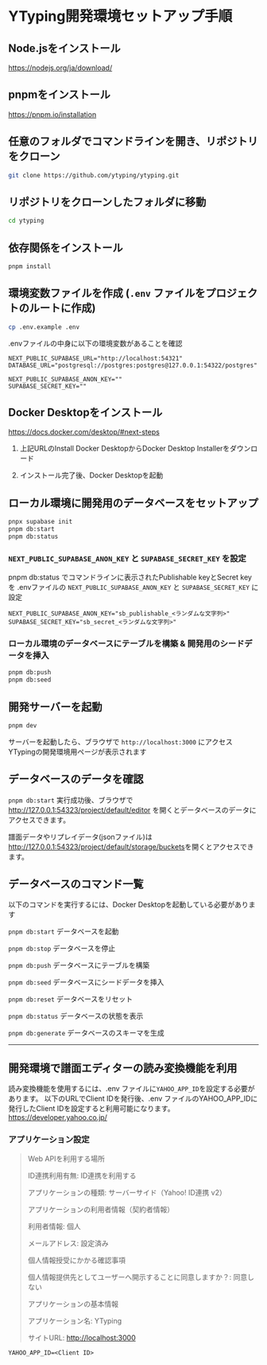 # YTyping開発環境セットアップ手順

## Node.jsをインストール

<https://nodejs.org/ja/download/>

## pnpmをインストール

<https://pnpm.io/installation>

## 任意のフォルダでコマンドラインを開き、リポジトリをクローン

```bash
git clone https://github.com/ytyping/ytyping.git
```

## リポジトリをクローンしたフォルダに移動

```bash
cd ytyping
```

## 依存関係をインストール

```bash
pnpm install
```

## 環境変数ファイルを作成 (`.env` ファイルをプロジェクトのルートに作成)

```bash
cp .env.example .env
```

.envファイルの中身に以下の環境変数があることを確認

```code
NEXT_PUBLIC_SUPABASE_URL="http://localhost:54321"
DATABASE_URL="postgresql://postgres:postgres@127.0.0.1:54322/postgres"

NEXT_PUBLIC_SUPABASE_ANON_KEY=""
SUPABASE_SECRET_KEY=""
```

## Docker Desktopをインストール

<https://docs.docker.com/desktop/#next-steps>

1. 上記URLのInstall Docker DesktopからDocker Desktop Installerをダウンロード

2. インストール完了後、Docker Desktopを起動

## ローカル環境に開発用のデータベースをセットアップ

```bash
pnpx supabase init
pnpm db:start
pnpm db:status
```

### `NEXT_PUBLIC_SUPABASE_ANON_KEY` と `SUPABASE_SECRET_KEY` を設定

pnpm db:status でコマンドラインに表示されたPublishable keyとSecret keyを .envファイルの `NEXT_PUBLIC_SUPABASE_ANON_KEY` と `SUPABASE_SECRET_KEY` に設定

```code
NEXT_PUBLIC_SUPABASE_ANON_KEY="sb_publishable_<ランダムな文字列>"
SUPABASE_SECRET_KEY="sb_secret_<ランダムな文字列>"
```

### ローカル環境のデータベースにテーブルを構築 & 開発用のシードデータを挿入

```bash
pnpm db:push
pnpm db:seed
```

## 開発サーバーを起動

```bash
pnpm dev
```

サーバーを起動したら、ブラウザで `http://localhost:3000` にアクセス
YTypingの開発環境用ページが表示されます

## データベースのデータを確認

`pnpm db:start` 実行成功後、ブラウザで<http://127.0.0.1:54323/project/default/editor> を開くとデータベースのデータにアクセスできます。

譜面データやリプレイデータ(jsonファイル)は<http://127.0.0.1:54323/project/default/storage/buckets>を開くとアクセスできます。

## データベースのコマンド一覧

以下のコマンドを実行するには、Docker Desktopを起動している必要があります

`pnpm db:start`
データベースを起動

`pnpm db:stop`
データベースを停止

`pnpm db:push`
データベースにテーブルを構築

`pnpm db:seed`
データベースにシードデータを挿入

`pnpm db:reset`
データベースをリセット

`pnpm db:status`
データベースの状態を表示

`pnpm db:generate`
データベースのスキーマを生成

------------------------------------------------------------------------------------------------------------------

## 開発環境で譜面エディターの読み変換機能を利用

読み変換機能を使用するには、.env ファイルに`YAHOO_APP_ID`を設定する必要があります。
以下のURLでClient IDを発行後、.env ファイルのYAHOO_APP_IDに発行したClient IDを設定すると利用可能になります。
<https://developer.yahoo.co.jp/>

### アプリケーション設定

> Web APIを利用する場所
>
> ID連携利用有無: ID連携を利用する
>
> アプリケーションの種類: サーバーサイド（Yahoo! ID連携 v2）
>
> アプリケーションの利用者情報（契約者情報）
>
> 利用者情報: 個人
>
> メールアドレス: 設定済み
>
> 個人情報授受にかかる確認事項
>
> 個人情報提供先としてユーザーへ開示することに同意しますか？: 同意しない
>
> アプリケーションの基本情報
>
> アプリケーション名: YTyping
>
> サイトURL: <http://localhost:3000>

```code
YAHOO_APP_ID=<Client ID>
```
